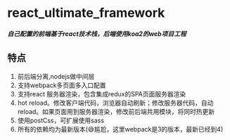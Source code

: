 # react_ultimate_framework
##### 自己配置的前端基于react技术栈，后端使用koa2的web项目工程

## 特点
1. 前后端分离,nodejs做中间层
2. 支持webpack多页面多入口配置
3. 支持react 服务器渲染，包含集成redux的SPA页面服务器渲染
4. hot reload。修改客户端代码，浏览器自动刷新；修改服务器代码，自动reload。如果页面用到服务器渲染，修改前后端共用模块，将同时热更新
5. 使用postCss，可扩展使用sass
6. 所有的依赖均为最新版本(😅尴尬，这里webpack是3的版本，最新已经到4)


## 